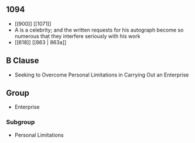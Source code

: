 ## 1094
- [[900]] [[1071]] 
- A is a celebrity; and the written requests for his autograph become so numerous that they interfere seriously with his work
- [[618]] [[863 | 863a]] 

## B Clause
- Seeking to Overcome Personal Limitations in Carrying Out an Enterprise

## Group
- Enterprise

### Subgroup
- Personal Limitations

